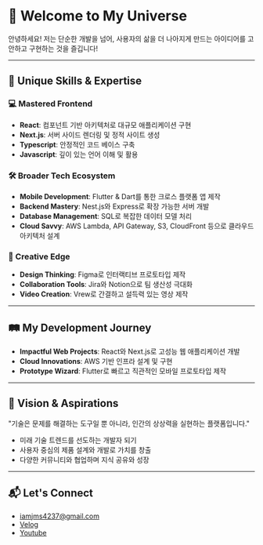 # 🚀 Welcome to My Universe
안녕하세요! 저는 단순한 개발을 넘어, 사용자의 삶을 더 나아지게 만드는 아이디어를 고안하고 구현하는 것을 즐깁니다!

---

## 🌟 Unique Skills & Expertise

### 💻 Mastered Frontend
- **React**: 컴포넌트 기반 아키텍처로 대규모 애플리케이션 구현
- **Next.js**: 서버 사이드 렌더링 및 정적 사이트 생성
- **Typescript**: 안정적인 코드 베이스 구축
- **Javascript**: 깊이 있는 언어 이해 및 활용

### 🛠️ Broader Tech Ecosystem
- **Mobile Development**: Flutter & Dart를 통한 크로스 플랫폼 앱 제작
- **Backend Mastery**: Nest.js와 Express로 확장 가능한 서버 개발
- **Database Management**: SQL로 복잡한 데이터 모델 처리
- **Cloud Savvy**: AWS Lambda, API Gateway, S3, CloudFront 등으로 클라우드 아키텍처 설계

### 🎨 Creative Edge
- **Design Thinking**: Figma로 인터랙티브 프로토타입 제작
- **Collaboration Tools**: Jira와 Notion으로 팀 생산성 극대화
- **Video Creation**: Vrew로 간결하고 설득력 있는 영상 제작

---

## 🛤️ My Development Journey
- **Impactful Web Projects**: React와 Next.js로 고성능 웹 애플리케이션 개발
- **Cloud Innovations**: AWS 기반 인프라 설계 및 구현
- **Prototype Wizard**: Flutter로 빠르고 직관적인 모바일 프로토타입 제작

---

## 🌌 Vision & Aspirations
"기술은 문제를 해결하는 도구일 뿐 아니라, 인간의 상상력을 실현하는 플랫폼입니다."
- 미래 기술 트렌드를 선도하는 개발자 되기
- 사용자 중심의 제품 설계와 개발로 가치를 창출
- 다양한 커뮤니티와 협업하며 지식 공유와 성장

---

## 📬 Let's Connect
- [iamjms4237@gmail.com](mailto:iamjms4237@gmail.com)
- [Velog](https://velog.io/@jimycoidng)
- [Youtube](https://www.youtube.com/@개발자일지도)


